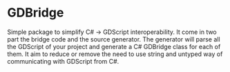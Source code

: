 # GDBridge
Simple package to simplify C# -> GDScript interoperability.
It come in two part the bridge code and the source generator.
The generator will parse all the GDScript of your project and generate a C# GDBridge class for each of them.
It aim to reduce or remove the need to use string and untyped way of communicating with GDScript from C#.
